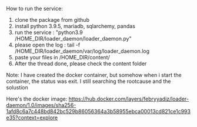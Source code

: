 How to run the service:
1. clone the package from github
2. install python 3.9.5, mariadb, sqlarchemy, pandas
3. run the service : "python3.9 /HOME_DIR/loader_daemon/loader_daemon.py"
4. please open the log : tail -f /HOME_DIR/loader_daemon/var/log/loader_daemon.log
5. paste your files in /HOME_DIR/content/
6. After the thread done, please check the content folder


Note: I have created the docker container, but somehow when i start the container, the status was exit. I still searching the rootcause and the solustion

Here's the docker image: https://hub.docker.com/layers/febryyadiz/loader-daemon/1.0/images/sha256-1afd8c6a7c448bd842bc529b86056364a3b58955ebca00013cd821ce1c993e35?context=explore